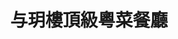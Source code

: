 ---
title: "与玥樓頂級粵菜餐廳"
description: "与玥樓頂級粵菜餐廳"
layout: shop
keywords:
  - 美食競賽
  - 台灣美食
  - 美食精選
datePublished: "2025-06-30"
dateModified: "2025-07-06"
city: "台中市"
district: "南屯區"
address: "台中市南屯區公益路二段783號"
phone: "0423829128"
geo: "24.150942231115817, 120.62928844692372"
google_map: "https://maps.app.goo.gl/o7Dtf5YD8hPruhQ26"
footinder: "https://footinder.com.tw/%E5%8F%B0%E4%B8%AD%E5%B8%82%E5%8D%97%E5%B1%AF%E5%8D%80/437/"
official: "https://yuyuelou.com.tw/"
award:
  - name: "500盤"
    year: "2024"
    entries:
      - dishes:
          - "酸菜魚"

---